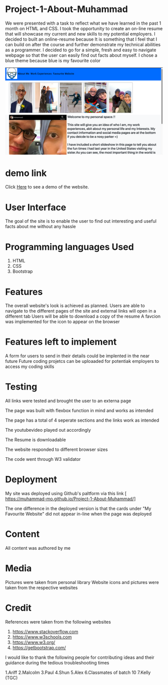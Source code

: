 # Project-1-About-Muhammad
We were presented with a task to reflect what we have learned in the past 1 month on HTML and CSS.
I took the opportunity to create an on-line resume that will showcase my current and new skills to my potential employers. 
I decided to built an online-resume because It is something that I feel that I can build on after the course and further demonstrate my technical abilities as a programmer.
I decided to go for a simple, fresh and easy to navigate webpage so that the user can easily find out facts about myself. I chose a blue theme because blue is my favourite color

![picture](image/screenshot.png)

# demo link

Click <a href="https://muhammad-mo.github.io/Project-1-About-Muhammad/" target="blank">Here</a> to see a demo of the website.



# User Interface
The goal of the site is to enable the user to find out interesting and useful facts about me without any hassle

# Programming languages Used

1. HTML
2. CSS
3. Bootstrap 

# Features
The overall website's look is achieved as planned. 
Users are able to navigate to the different pages of the site and external links will open in a different tab
Users will be able to download a copy of the resume
A favcion was implemented for the icon to appear on the browser

# Features left to implement
A form for users to send in their details could be implented in the near future
Future coding projetcs can be uploaaded for potentiak employers to  access my coding skills

# Testing
All links were tested and brought the user to an externa page

The page was built with flexbox function in mind and works as intended

The page has a total of 4 seperate sections and the links work as intended

The youtubevideo played out accordingly

The Resume is downloadable

The website responded to different browser sizes

The code went through W3 validator


# Deployment

My site was deployed using Github's paltform via this link
[ https://muhammad-mo.github.io/Project-1-About-Muhammad/]

The one difference in the deployed version is that the cards under "My Favourite Website" did not appear in-line when
the page was deployed


# Content
All content was authored by me

# Media
Pictures were taken from personal library
Website icons and pictures were taken from the respective websites

# Credit
References were taken from the following websites

1. https://www.stackoverflow.com
2. https://www.w3schools.com
3. https://www.w3.org/
4. https://getbootstrap.com/

I would like to thank the following people for contributing ideas and their guidance
during the tedious troubleshooting times

1.Ariff
2.Malcolm
3.Paul
4.Shun
5.Alex
6.Classmates of batch 10
7.Kelly (TGC)




